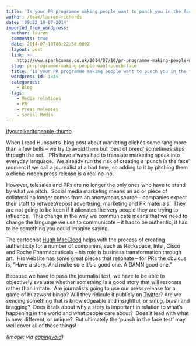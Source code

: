 ```yaml
---
title: 'Is your PR programme making people want to punch you in the face? '
author: /team/lauren-richards
date: '09:22 10-07-2014'
imported_from_wordpress:
  author: lauren
  comments: true
  date: 2014-07-10T08:22:58.000Z
  layout: post
  link: >-
    http://www.sparkcomms.co.uk/2014/07/10/pr-programme-making-people-want-punch-face/
  slug: pr-programme-making-people-want-punch-face
  title: 'Is your PR programme making people want to punch you in the face? '
  wordpress_id: 1845
  categories:
    - Blog
  tags:
    - Media relations
    - PR
    - Press Releases
    - Social Media
---
```


[ifyoutalkedtopeople-thumb](ifyoutalkedtopeople-thumb.jpg)

When I read Hubspot’s  blog post about marketing clichés some rang more than a few bells – we try to avoid them but ‘best of breed’ sometimes slips through the net.   PRs have always had to translate marketing speak into everyday language.  We already run the risk of creating a ‘punch in the face’ moment if we call a journalist at a bad time, so adding to it by pitching them a cliché-ridden press release is a real no-no.

However, telesales and PRs are no longer the only ones who have to stand by what we pitch.  Social media marketing means an ad or piece of collateral no longer comes from an anonymous source - companies expect their staff to retweet/repost advertising, marketing and PR materials.  They are not going to be keen if it alienates the very people they are trying to influence.  This change in the way we communicate means that we need to change the language we use to communicate – it has to be authentic, it has to be something you could imagine saying. 

The cartoonist [Hugh MacCleod](http://gapingvoid.com/) helps with the process of creating authenticity for a number of companies, such as Rackspace, Intel, Cisco and Roche Pharmaceuticals – his role is business transformation through art.  His website has some great pieces that resonate – for PRs the obvious is, “Have a story. And make sure it’s a good one. A DAMN good one.” 

Because we have to pass the journalist test, we have to be able to objectively evaluate whether something is a good story that will resonate rather than irritate.  Are journalists going to use our press release for a game of buzzword bingo? Will they ridicule it publicly on [Twitter](https://twitter.com/ABridgwater/status/480698967802798080)? Are we sending something that is knowledgeable and insightful; or smug, brash and bragging?  Does it talk about why a story is important in relation to what’s happening in the world and what people care about?  Does it lead with what is new, different, or unique?  But ultimately the ‘punch in the face test’ may well cover all of those things! 

_(Image: via [gapingvoid](http://gapingvoid.com/2006/05/09/if-you-talked-to-people/))_
